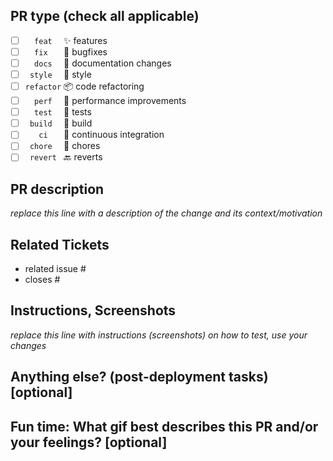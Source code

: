 ## PR type (check all applicable)

- [ ] `   feat   ` :sparkles: features
- [ ] `   fix    ` :bug: bugfixes
- [ ] `   docs   ` :book: documentation changes
- [ ] `  style   ` :gem: style
- [ ] `refactor` :package: code refactoring
- [ ] `   perf   ` :rocket: performance improvements
- [ ] `   test   ` :rotating_light: tests
- [ ] `  build   ` :construction_worker: build
- [ ] `    ci    ` :robot: continuous integration
- [ ] `  chore   ` :ticket: chores
- [ ] `  revert  ` :back: reverts

## PR description

_replace this line with a description of the change and its context/motivation_

## Related Tickets

- related issue #
- closes #

## Instructions, Screenshots

_replace this line with instructions (screenshots) on how to test, use your changes_

## Anything else? (post-deployment tasks) [optional]

## Fun time: What gif best describes this PR and/or your feelings? [optional]
